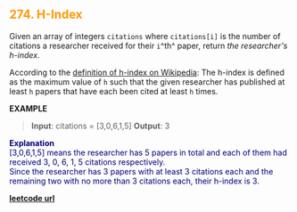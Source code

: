 <h2 style="color:#F90;">274. H-Index</h2>

Given an array of integers `citations` where `citations[i]` is the number of citations a researcher received for their `i`^th^ paper, return *the researcher's h-index*.

According to the <a href="https://en.wikipedia.org/wiki/H-index">definition of h-index on Wikipedia</a>: The h-index is defined as the maximum value of `h` such that the given researcher has published at least `h` papers that have each been cited at least `h` times.

**EXAMPLE**
>**Input**: citations = [3,0,6,1,5]
**Output**: 3

<p style="color:#007;">
<b>Explanation</b><br>
[3,0,6,1,5] means the researcher has 5 papers in total and each of them had received 3, 0, 6, 1, 5 citations respectively.<br>
Since the researcher has 3 papers with at least 3 citations each and the remaining two with no more than 3 citations each, their h-index is 3.
</p>

**[leetcode url](https://leetcode.com/problems/h-index/description)**